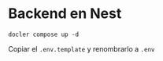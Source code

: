 # Backend en Nest

```
docler compose up -d
```

Copiar el ```.env.template``` y renombrarlo a ```.env```